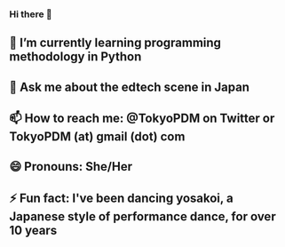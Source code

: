### Hi there 👋

## 🌱 I’m currently learning programming methodology in Python
## 💬 Ask me about the edtech scene in Japan
## 📫 How to reach me: @TokyoPDM on Twitter or TokyoPDM (at) gmail (dot) com
## 😄 Pronouns: She/Her
## ⚡ Fun fact: I've been dancing yosakoi, a Japanese style of performance dance, for over 10 years

<!--
**tokyopdm/tokyopdm** is a ✨ _special_ ✨ repository because its `README.md` (this file) appears on your GitHub profile.

Here are some ideas to get you started:

- 🔭 I’m currently working on ...
- 🌱 I’m currently learning ...
- 👯 I’m looking to collaborate on ...
- 🤔 I’m looking for help with ...
- 💬 Ask me about ...
- 📫 How to reach me: ...
- 😄 Pronouns: ...
- ⚡ Fun fact: ...
-->
